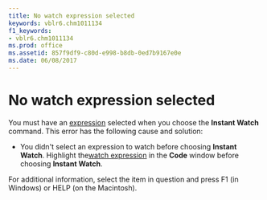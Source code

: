 ```yaml
---
title: No watch expression selected
keywords: vblr6.chm1011134
f1_keywords:
- vblr6.chm1011134
ms.prod: office
ms.assetid: 857f9df9-c80d-e998-b8db-0ed7b9167e0e
ms.date: 06/08/2017
---
```



# No watch expression selected

You must have an [expression](../../Glossary/vbe-glossary.md#expression) selected when you choose the **Instant Watch** command. This error has the following cause and solution:



- You didn't select an expression to watch before choosing  **Instant Watch**. Highlight the[watch expression](../../Glossary/vbe-glossary.md#watch-expression) in the **Code** window before choosing **Instant Watch**.
    

For additional information, select the item in question and press F1 (in Windows) or HELP (on the Macintosh).

